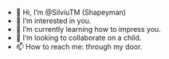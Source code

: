 - 👋 Hi, I’m @SilviuTM (Shapeyman)
- 👀 I’m interested in you.
- 🌱 I’m currently learning how to impress you.
- 💞️ I’m looking to collaborate on a child.
- 📫 How to reach me: through my door.

<!---
SilviuTM/SilviuTM is a ✨ special ✨ repository because its `README.md` (this file) appears on your GitHub profile.
You can click the Preview link to take a look at your changes.
--->
